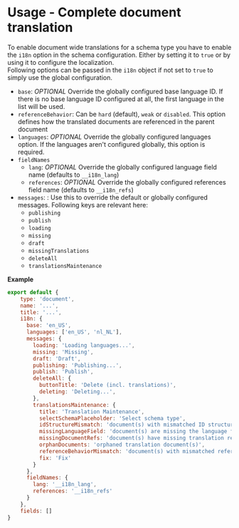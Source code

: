 # Usage - Complete document translation
To enable document wide translations for a schema type you have to enable the `i18n` option in the schema configuration. Either by setting it to `true` or by using it to configure the localization.  
Following options can be passed in the `i18n` object if not set to `true` to simply use the global configuration.  
* `base`: *OPTIONAL* Override the globally configured base language ID. If there is no base language ID configured at all, the first language in the list will be used.
* `referenceBehavior`: Can be `hard` (default), `weak` or `disabled`. This option defines how the translated documents are referenced in the parent document
* `languages`: *OPTIONAL* Override the globally configured languages option. If the languages aren't configured globally, this option is required.
* `fieldNames`
  * `lang`: *OPTIONAL* Override the globally configured language field name (defaults to `__i18n_lang`)
  * `references`: *OPTIONAL* Override the globally configured references field name (defaults to `__i18n_refs`)
* `messages`: : Use this to override the default or globally configured messages. Following keys are relevant here:  
  * `publishing`
  * `publish`
  * `loading`
  * `missing`
  * `draft`
  * `missingTranslations`
  * `deleteAll`
  * `translationsMaintenance`

**Example**
```javascript
export default {
    type: 'document',
    name: '...',
    title: '...',
    i18n: {
      base: 'en_US',
      languages: ['en_US', 'nl_NL'],
      messages: {
        loading: 'Loading languages...',
        missing: 'Missing',
        draft: 'Draft',
        publishing: 'Publishing...',
        publish: 'Publish',
        deleteAll: {
          buttonTitle: 'Delete (incl. translations)',
          deleting: 'Deleting...',
        },
        translationsMaintenance: {
          title: 'Translation Maintenance',
          selectSchemaPlaceholder: 'Select schema type',
          idStructureMismatch: 'document(s) with mismatched ID structures',
          missingLanguageField: 'document(s) are missing the language field',
          missingDocumentRefs: 'document(s) have missing translation references',
          orphanDocuments: 'orphaned translation document(s)',
          referenceBehaviorMismatch: 'document(s) with mismatched reference behaviors',
          fix: 'Fix'
        }
      },
      fieldNames: {
        lang: '__i18n_lang',
        references: '__i18n_refs'
      }
    },
    fields: []
}
```
